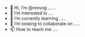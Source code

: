 - 👋 Hi, I’m @rexvog ......
- 👀 I’m interested in ....
- 🌱 I’m currently learning .....
- 💞️ I’m looking to collaborate on .....
- 📫 How to reach me ....

<!---
rexvog/rexvog is a ✨ special ✨ repository because its `README.md` (this file) appears on your GitHub profile.
You can click the Preview link to take a look at your changes.
--->

